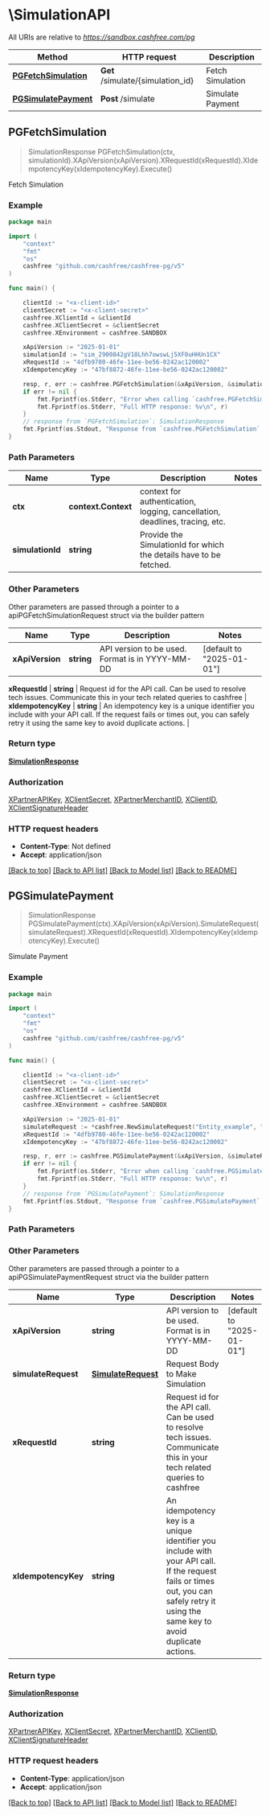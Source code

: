 # \SimulationAPI

All URIs are relative to *https://sandbox.cashfree.com/pg*

Method | HTTP request | Description
------------- | ------------- | -------------
[**PGFetchSimulation**](SimulationAPI.md#PGFetchSimulation) | **Get** /simulate/{simulation_id} | Fetch Simulation
[**PGSimulatePayment**](SimulationAPI.md#PGSimulatePayment) | **Post** /simulate | Simulate Payment



## PGFetchSimulation

> SimulationResponse PGFetchSimulation(ctx, simulationId).XApiVersion(xApiVersion).XRequestId(xRequestId).XIdempotencyKey(xIdempotencyKey).Execute()

Fetch Simulation



### Example

```go
package main

import (
    "context"
    "fmt"
    "os"
    cashfree "github.com/cashfree/cashfree-pg/v5"
)

func main() {

    clientId := "<x-client-id>"
	clientSecret := "<x-client-secret>"
	cashfree.XClientId = &clientId
	cashfree.XClientSecret = &clientSecret
	cashfree.XEnvironment = cashfree.SANDBOX

    xApiVersion := "2025-01-01" 
    simulationId := "sim_2900842gV18Lhh7owswLj5XF0uHHUn1CX" 
    xRequestId := "4dfb9780-46fe-11ee-be56-0242ac120002" 
    xIdempotencyKey := "47bf8872-46fe-11ee-be56-0242ac120002" 

    resp, r, err := cashfree.PGFetchSimulation(&xApiVersion, &simulationId, &xRequestId, &xIdempotencyKey, nil)
    if err != nil {
        fmt.Fprintf(os.Stderr, "Error when calling `cashfree.PGFetchSimulation``: %v\n", err)
        fmt.Fprintf(os.Stderr, "Full HTTP response: %v\n", r)
    }
    // response from `PGFetchSimulation`: SimulationResponse
    fmt.Fprintf(os.Stdout, "Response from `cashfree.PGFetchSimulation`: %v\n", resp)
}
```

### Path Parameters


Name | Type | Description  | Notes
------------- | ------------- | ------------- | -------------
**ctx** | **context.Context** | context for authentication, logging, cancellation, deadlines, tracing, etc.
**simulationId** | **string** | Provide the SimulationId for which the details have to be fetched. | 

### Other Parameters

Other parameters are passed through a pointer to a apiPGFetchSimulationRequest struct via the builder pattern


Name | Type | Description  | Notes
------------- | ------------- | ------------- | -------------
 **xApiVersion** | **string** | API version to be used. Format is in YYYY-MM-DD | [default to &quot;2025-01-01&quot;]

 **xRequestId** | **string** | Request id for the API call. Can be used to resolve tech issues. Communicate this in your tech related queries to cashfree | 
 **xIdempotencyKey** | **string** | An idempotency key is a unique identifier you include with your API call. If the request fails or times out, you can safely retry it using the same key to avoid duplicate actions.   | 

### Return type

[**SimulationResponse**](SimulationResponse.md)

### Authorization

[XPartnerAPIKey](../README.md#XPartnerAPIKey), [XClientSecret](../README.md#XClientSecret), [XPartnerMerchantID](../README.md#XPartnerMerchantID), [XClientID](../README.md#XClientID), [XClientSignatureHeader](../README.md#XClientSignatureHeader)

### HTTP request headers

- **Content-Type**: Not defined
- **Accept**: application/json

[[Back to top]](#) [[Back to API list]](../README.md#documentation-for-api-endpoints)
[[Back to Model list]](../README.md#documentation-for-models)
[[Back to README]](../README.md)


## PGSimulatePayment

> SimulationResponse PGSimulatePayment(ctx).XApiVersion(xApiVersion).SimulateRequest(simulateRequest).XRequestId(xRequestId).XIdempotencyKey(xIdempotencyKey).Execute()

Simulate Payment



### Example

```go
package main

import (
    "context"
    "fmt"
    "os"
    cashfree "github.com/cashfree/cashfree-pg/v5"
)

func main() {

    clientId := "<x-client-id>"
	clientSecret := "<x-client-secret>"
	cashfree.XClientId = &clientId
	cashfree.XClientSecret = &clientSecret
	cashfree.XEnvironment = cashfree.SANDBOX

    xApiVersion := "2025-01-01" 
    simulateRequest := *cashfree.NewSimulateRequest("Entity_example", "EntityId_example", *cashfree.NewEntitySimulationRequest("PaymentStatus_example")) 
    xRequestId := "4dfb9780-46fe-11ee-be56-0242ac120002" 
    xIdempotencyKey := "47bf8872-46fe-11ee-be56-0242ac120002" 

    resp, r, err := cashfree.PGSimulatePayment(&xApiVersion, &simulateRequest, &xRequestId, &xIdempotencyKey, nil)
    if err != nil {
        fmt.Fprintf(os.Stderr, "Error when calling `cashfree.PGSimulatePayment``: %v\n", err)
        fmt.Fprintf(os.Stderr, "Full HTTP response: %v\n", r)
    }
    // response from `PGSimulatePayment`: SimulationResponse
    fmt.Fprintf(os.Stdout, "Response from `cashfree.PGSimulatePayment`: %v\n", resp)
}
```

### Path Parameters



### Other Parameters

Other parameters are passed through a pointer to a apiPGSimulatePaymentRequest struct via the builder pattern


Name | Type | Description  | Notes
------------- | ------------- | ------------- | -------------
 **xApiVersion** | **string** | API version to be used. Format is in YYYY-MM-DD | [default to &quot;2025-01-01&quot;]
 **simulateRequest** | [**SimulateRequest**](SimulateRequest.md) | Request Body to Make Simulation | 
 **xRequestId** | **string** | Request id for the API call. Can be used to resolve tech issues. Communicate this in your tech related queries to cashfree | 
 **xIdempotencyKey** | **string** | An idempotency key is a unique identifier you include with your API call. If the request fails or times out, you can safely retry it using the same key to avoid duplicate actions.   | 

### Return type

[**SimulationResponse**](SimulationResponse.md)

### Authorization

[XPartnerAPIKey](../README.md#XPartnerAPIKey), [XClientSecret](../README.md#XClientSecret), [XPartnerMerchantID](../README.md#XPartnerMerchantID), [XClientID](../README.md#XClientID), [XClientSignatureHeader](../README.md#XClientSignatureHeader)

### HTTP request headers

- **Content-Type**: application/json
- **Accept**: application/json

[[Back to top]](#) [[Back to API list]](../README.md#documentation-for-api-endpoints)
[[Back to Model list]](../README.md#documentation-for-models)
[[Back to README]](../README.md)

